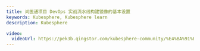 ```yaml
---
title: 尚医通项目 DevOps 实战流水线构建镜像的基本设置
keywords: Kubesphere, Kubesphere learn
description: Kubesphere

video:
  videoUrl: https://pek3b.qingstor.com/kubesphere-community/%E4%BA%91%E5%8E%9F%E7%94%9F%E5%AE%9E%E6%88%98/115%E3%80%81devops-%E5%8F%AF%E8%A7%86%E5%8C%96Pipeline-%E7%AC%AC%E4%B8%89%E6%AD%A5-%E6%9E%84%E5%BB%BA%E9%95%9C%E5%83%8F-%E5%9F%BA%E6%9C%AC%E8%AE%BE%E7%BD%AE.mp4
---
```

